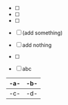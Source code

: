 - [ ]
- [ ]
- [ ]

- [ ] (add something)

- [ ] add nothing
- [ ] 
- [ ] abc

|-a-|-b-|
|----|----|
|-c-|-d-|


